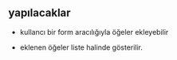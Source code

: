 ## yapılacaklar

- kullancı bir form aracılığıyla öğeler ekleyebilir

- eklenen öğeler liste halinde gösterilir.